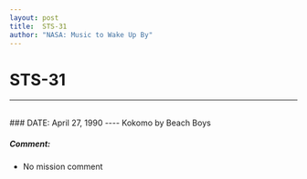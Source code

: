 ```yaml
---
layout: post
title:  STS-31
author: "NASA: Music to Wake Up By"
---
```


# STS-31
----
<br/>
### DATE: April 27, 1990
----
Kokomo by Beach Boys

##### Comment:
* No mission comment
